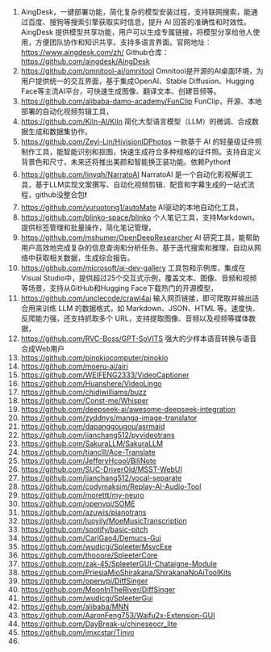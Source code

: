 1. AingDesk​，一键部署功能，简化复杂的模型安装过程，支持联网搜索，能通过百度、搜狗等搜索引擎获取实时信息，提升 AI 回答的准确性和时效性。AingDesk 提供模型共享功能，用户可以生成专属链接，将模型分享给他人使用，方便团队协作和知识共享。支持多语言界面。官网地址：https://www.aingdesk.com/zh/ Github仓库：https://github.com/aingdesk/AingDesk
2. https://github.com/omnitool-ai/omnitool Omnitool是开源的AI桌面环境，为用户提供统一的交互界面，基于集成OpenAI、Stable Diffusion、Hugging Face等主流AI平台，可快速生成图像、翻译文本、创建音频等。
3. https://github.com/alibaba-damo-academy/FunClip FunClip，开源、本地部署的自动化视频剪辑工具，
4. https://github.com/Kiln-AI/Kiln 简化大型语言模型（LLM）的微调、合成数据生成和数据集协作。
5. https://github.com/Zeyi-Lin/HivisionIDPhotos 一款基于 AI 的轻量级证件照制作工具，能智能识别和抠图，快速生成符合多种规格的证件照。支持自定义背景色和尺寸，未来还将推出美颜和智能换正装功能。依赖Python❗️
6. https://github.com/linyqh/NarratoAI NarratoAI 是一个自动化影视解说工具，基于LLM实现文案撰写、自动化视频剪辑、配音和字幕生成的一站式流程，github没整合包❗️
7. https://github.com/yuruotong1/autoMate AI驱动的本地自动化工具，
8. https://github.com/blinko-space/blinko 个人笔记工具，支持Markdown，提供标签管理和批量操作，简化笔记管理，
9. https://github.com/mshumer/OpenDeepResearcher AI 研究工具，能帮助用户高效地完成复杂的信息查询和分析任务。基于迭代搜索和推理，自动从网络中获取相关数据，生成综合报告。
10. https://github.com/microsoft/ai-dev-gallery 工具包和示例库，集成在Visual Studio中，提供超过25个交互式示例，覆盖文本、图像、音频和视频等场景，支持从GitHub和Hugging Face下载热门的开源模型，
11. https://github.com/unclecode/crawl4ai 输入网页链接，即可爬取并输出适合用来训练 LLM 的数据格式，如 Markdown、JSON、HTML 等。速度快、反爬能力强，还支持抓取多个 URL，支持提取图像、音频以及视频等媒体数据，
12. https://github.com/RVC-Boss/GPT-SoVITS 强大的少样本语音转换与语音合成Web用户
13. https://github.com/pinokiocomputer/pinokio
14. https://github.com/moeru-ai/airi
15. https://github.com/WEIFENG2333/VideoCaptioner
16. https://github.com/Huanshere/VideoLingo
17. https://github.com/chidiwilliams/buzz
18. https://github.com/Const-me/Whisper
19. https://github.com/deepseek-ai/awesome-deepseek-integration
20. https://github.com/zyddnys/manga-image-translator
21. https://github.com/dapanggougou/asrmaid
22. https://github.com/jianchang512/pyvideotrans
23. https://github.com/SakuraLLM/SakuraLLM
24. https://github.com/tianclll/Ace-Translate
25. https://github.com/JefferyHcool/BiliNote
26. https://github.com/SUC-DriverOld/MSST-WebUI
27. https://github.com/jianchang512/vocal-separate
28. https://github.com/codymaksim/Replay-AI-Audio-Tool
29. https://github.com/morettt/my-neuro
30. https://github.com/openvpi/SOME
31. https://github.com/azuwis/pianotrans
32. https://github.com/luoyily/MoeMusicTranscription
33. https://github.com/spotify/basic-pitch
34. https://github.com/CarlGao4/Demucs-Gui
35. https://github.com/wudicgi/SpleeterMsvcExe
36. https://github.com/thooore/SpleeterCore
37. https://github.com/zak-45/SpleeterGUI-Chataigne-Module
38. https://github.com/PriesiaMioShirakana/ShirakanaNoAiToolKits
39. https://github.com/openvpi/DiffSinger
40. https://github.com/MoonInTheRiver/DiffSinger
41. https://github.com/wudicgi/SpleeterGui
42. https://github.com/alibaba/MNN
43. https://github.com/AaronFeng753/Waifu2x-Extension-GUI
44. https://github.com/DayBreak-u/chineseocr_lite
45. https://github.com/imxcstar/Tinvo
46. 


